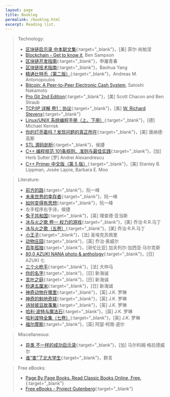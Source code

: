 ```yaml
---
layout: page
title: Booklog
permalink: /booklog.html
excerpt: Reading list.
---
```


> Technology:
> * [区块链启示录 中本聪文集](https://book.douban.com/subject/30338899){:target="_blank"}，[美] 菲尔·尚帕涅
> * [Blockchain - Get to know it](/blog/2018/09/get-to-know-the-blockchain.html), Ben Sampson
> * [区块链开发指南](https://book.douban.com/subject/27081969){:target="_blank"}，申屠青春
> * [区块链技术指南](https://yeasy.gitbooks.io/blockchain_guide/content){:target="_blank"}，Baohua Yang
> * [精通比特币（第二版）](https://book.douban.com/subject/30280401){:target="_blank"}，Andreas M. Antonopoulos
> * [Bitcoin: A Peer-to-Peer Electronic Cash System](/blog/2018/04/Bitcoin-A-Peer-to-Peer-Electronic-Cash-System.html), Satoshi Nakamoto
> * [Pro Git 2nd Edition](https://git-scm.com/book/zh/v2){:target="_blank"}，[美] Scott Chacon and Ben Straub
> * [TCP/IP 详解 卷1：协议](https://book.douban.com/subject/1088054){:target="_blank"}，[美] [W. Richard Stevens](http://www.kohala.com/start){:target="_blank"}
> * [Linux/UNIX 系统编程手册（上、下册）](https://book.douban.com/subject/25809330){:target="_blank"}，[德] Michael Kerrisk
> * [你的灯亮着吗？发现问题的真正所在](https://book.douban.com/subject/1135754){:target="_blank"}，[美] 唐纳德·高斯
> * [STL 源码剖析](https://book.douban.com/subject/1110934){:target="_blank"}，侯捷
> * [C++ 编程规范 101条规则、准则与最佳实践](https://book.douban.com/subject/26899830){:target="_blank"}，[加] Herb Sutter [罗] Andrei Alexandrescu
> * [C++ Primer 中文版（第 5 版）](https://book.douban.com/subject/25708312){:target="_blank"}，[美] Stanley B. Lippman, Josée Lajoie, Barbara E. Moo

> Literature:
> * [前方的路](http://www.ruanyifeng.com/road){:target="_blank"}，阮一峰
> * [未来世界的幸存者](http://www.ruanyifeng.com/survivor){:target="_blank"}，阮一峰
> * [如何变得有思想](http://www.ruanyifeng.com/blog){:target="_blank"}，阮一峰
> * 左手程序右手诗，侯捷
> * [兔子共和国](https://book.douban.com/subject/22693008){:target="_blank"}，[英] 理查德·亚当斯
> * [冰与火之歌 卷一 权力的游戏](https://book.douban.com/subject/1336330){:target="_blank"}，[美] 乔治·R.R.马丁
> * [冰与火之歌（五卷）](https://book.douban.com/subject/25826936){:target="_blank"}，[美] 乔治·R.R.马丁
> * [小王子](https://book.douban.com/subject/1084336){:target="_blank"}，[法] 圣埃克苏佩里
> * [动物庄园](https://book.douban.com/subject/25854767){:target="_blank"}，[英] 乔治·奥威尔
> * [百年孤独](https://book.douban.com/subject/6082808){:target="_blank"}，[哥伦比亚] 加夫列尔·加西亚·马尔克斯
> * [80,0 AZUKI NANA photo & anthology](https://book.douban.com/subject/2249654){:target="_blank"}，[日] AZUKI 七
> * [三个火枪手](https://book.douban.com/subject/1203244){:target="_blank"}，[法] 大仲马
> * [你的名字](https://book.douban.com/subject/26916709){:target="_blank"}，[日] 新海诚
> * [言叶之庭](https://book.douban.com/subject/26314932){:target="_blank"}，[日] 新海诚
> * [秒速五厘米](https://book.douban.com/subject/21460732){:target="_blank"}，[日] 新海诚
> * [神奇动物在哪里](https://book.douban.com/subject/27625554){:target="_blank"}，[英] J.K. 罗琳
> * [神奇的魁地奇球](https://book.douban.com/subject/30193054){:target="_blank"}，[英] J.K. 罗琳
> * [诗翁彼豆故事集](https://book.douban.com/subject/27594566){:target="_blank"}，[英] J.K. 罗琳
> * [哈利·波特与魔法石](https://book.douban.com/subject/1041007){:target="_blank"}，[英] J.K. 罗琳
> * [哈利波特全集（七卷）](https://book.douban.com/subject/27167519){:target="_blank"}，[英] J.K. 罗琳
> * [福尔摩斯](https://book.douban.com/subject/20441264){:target="_blank"}，[英] 阿瑟·柯南·道尔

> Miscellaneous:
> * [异类 不一样的成功启示录](https://book.douban.com/subject/3688489){:target="_blank"}，[加] 马尔科姆·格拉德威尔
> * [谁“害”了北大学生](https://book.douban.com/subject/1605954){:target="_blank"}，群言

> Free eBooks:
> * [Page By Page Books. Read Classic Books Online, Free.](https://www.pagebypagebooks.com){:target="_blank"}
> * [Free eBooks - Project Gutenberg](http://www.gutenberg.org/wiki/Main_Page){:target="_blank"}

